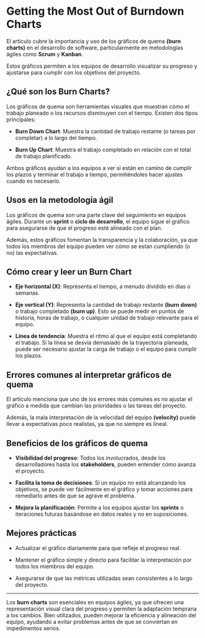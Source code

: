 # Getting the Most Out of Burndown Charts

El artículo cubre la importancia y uso de los gráficos de quema __(burn charts)__ en el desarrollo de software, particularmente en metodologías ágiles como __Scrum__ y __Kanban__.

Estos gráficos permiten a los equipos de desarrollo visualizar su progreso y ajustarse para cumplir con los objetivos del proyecto.


## ¿Qué son los Burn Charts?

Los gráficos de quema son herramientas visuales que muestran cómo el trabajo planeado o los recursos disminuyen con el tiempo. Existen dos tipos principales:

- __Burn Down Chart__: Muestra la cantidad de trabajo restante (o tareas por completar) a lo largo del tiempo.

- __Burn Up Chart__: Muestra el trabajo completado en relación con el total de trabajo planificado.

Ambos gráficos ayudan a los equipos a ver si están en camino de cumplir los plazos y terminar el trabajo a tiempo, permitiéndoles hacer ajustes cuando es necesario.

## Usos en la metodología ágil

Los gráficos de quema son una parte clave del seguimiento en equipos ágiles. Durante un __sprint__ o __ciclo de desarrollo__, el equipo sigue el gráfico para asegurarse de que el progreso esté alineado con el plan. 

Además, estos gráficos fomentan la transparencia y la colaboración, ya que todos los miembros del equipo pueden ver cómo se están cumpliendo (o no) las expectativas.

## Cómo crear y leer un Burn Chart

- __Eje horizontal (X)__: Representa el tiempo, a menudo dividido en días o semanas.

- __Eje vertical (Y)__: Representa la cantidad de trabajo restante __(burn down)__ o trabajo completado __(burn up)__. Esto se puede medir en puntos de historia, horas de trabajo, o cualquier unidad de trabajo relevante para el equipo.

- __Línea de tendencia__: Muestra el ritmo al que el equipo está completando el trabajo. Si la línea se desvía demasiado de la trayectoria planeada, puede ser necesario ajustar la carga de trabajo o el equipo para cumplir los plazos.


## Errores comunes al interpretar gráficos de quema

El artículo menciona que uno de los errores más comunes es no ajustar el gráfico a medida que cambian las prioridades o las tareas del proyecto. 

Además, la mala interpretación de la velocidad del equipo __(velocity)__ puede llevar a expectativas poco realistas, ya que no siempre es lineal.

## Beneficios de los gráficos de quema

- __Visibilidad del progreso__: Todos los involucrados, desde los desarrolladores hasta los __stakeholders__, pueden entender cómo avanza el proyecto.

- __Facilita la toma de decisiones__: Si un equipo no está alcanzando los objetivos, se puede ver fácilmente en el gráfico y tomar acciones para remediarlo antes de que se agrave el problema.

- __Mejora la planificación__: Permite a los equipos ajustar los __sprints__ o iteraciones futuras basándose en datos reales y no en suposiciones.


## Mejores prácticas

- Actualizar el gráfico diariamente para que refleje el progreso real.

- Mantener el gráfico simple y directo para facilitar la interpretación por todos los miembros del equipo.

- Asegurarse de que las métricas utilizadas sean consistentes a lo largo del proyecto.

---
Los __burn charts__ son esenciales en equipos ágiles, ya que ofrecen una representación visual clara del progreso y permiten la adaptación temprana a los cambios. Bien utilizados, pueden mejorar la eficiencia y alineación del equipo, ayudando a evitar problemas antes de que se conviertan en impedimentos serios.

